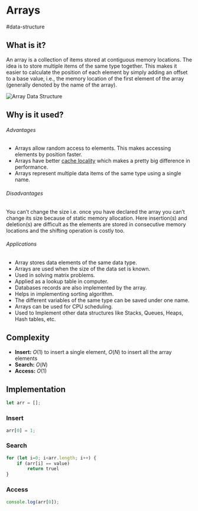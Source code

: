 # Arrays
#data-structure

## What is it?
An array is a collection of items stored at contiguous memory locations. The idea is to store multiple items of the same type together. This makes it easier to calculate the position of each element by simply adding an offset to a base value, i.e., the memory location of the first element of the array (generally denoted by the name of the array).

![Array Data Structure](https://media.geeksforgeeks.org/wp-content/uploads/array-2.png "Click to enlarge")

## Why is it used?
###### Advantages
-   Arrays allow random access to elements. This makes accessing elements by position faster.
-   Arrays have better [cache locality](https://en.wikipedia.org/wiki/Locality_of_reference) which makes a pretty big difference in performance.
-   Arrays represent multiple data items of the same type using a single name.

###### Disadvantages
You can’t change the size i.e. once you have declared the array you can’t change its size because of static memory allocation. Here insertion(s) and deletion(s) are difficult as the elements are stored in consecutive memory locations and the shifting operation is costly too.

###### Applications
-   Array stores data elements of the same data type.
-   Arrays are used when the size of the data set is known.
-   Used in solving matrix problems.
-   Applied as a lookup table in computer.
-   Databases records are also implemented by the array.
-   Helps in implementing sorting algorithm.
-   The different variables of the same type can be saved under one name.
-   Arrays can be used for CPU scheduling.
-   Used to Implement other data structures like Stacks, Queues, Heaps, Hash tables, etc.

## Complexity
- **Insert:** $O(1)$ to insert a single element, $O(N)$ to insert all the array elements
- **Search:** $O(N)$
- **Access:**  $O(1)$ 

## Implementation
```javascript
let arr = [];
```

### Insert
```javascript
arr[0] = 1;
```

### Search
```javascript
for (let i=0; i<arr.length; i++) {
	if (arr[i] == value)
		return truel
}
```

### Access
```javascript
console.log(arr[0]);
```